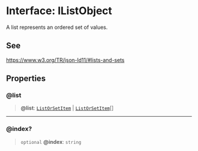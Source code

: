 # Interface: IListObject

A list represents an ordered set of values.

## See

https://www.w3.org/TR/json-ld11/#lists-and-sets

## Properties

### @list

> **@list**: [`ListOrSetItem`](../type-aliases/ListOrSetItem.md) \| [`ListOrSetItem`](../type-aliases/ListOrSetItem.md)[]

***

### @index?

> `optional` **@index**: `string`
